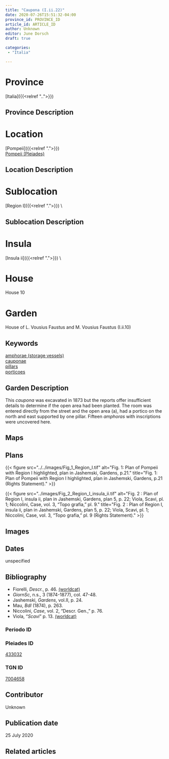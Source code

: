 ```yaml
---
title: "Caupona (I.ii.22)"
date: 2020-07-26T15:51:32-04:00
province_id: PROVINCE_ID
article_id: ARTICLE_ID
author: Unknown
editor: June Dorsch
draft: true

categories:
 - "Italia"

---
```


# Province

[Italia]({{<relref "..">}})

## Province Description

<!-- DESCRIPTION -->


# Location

[Pompeii]({{<relref ".">}}) \
[Pompeii (Pleiades)](https://pleiades.stoa.org/places/433032)

## Location Description

<!-- LEAVE THIS BLANK FOR NOW -->

# Sublocation

[Region I]({{<relref ".">}}) \

## Sublocation Description

<!-- DESCRIPTION -->

# Insula

[Insula ii]({{<relref ".">}}) \

# House

House 10

# Garden

House of L. Vousius Faustus and M. Vousius Faustus (I.ii.10)

## Keywords

[amphorae (storage vessels)](http://vocab.getty.edu/page/aat/300148696)  
[cauponae](http://vocab.getty.edu/page/aat/300005208)  
[pillars](http://vocab.getty.edu/page/aat/300264605)  
[porticoes](http://vocab.getty.edu/page/aat/300004145)  

## Garden Description

This *caupona* was excavated in 1873 but the reports offer insufficient details to determine if the open area had been planted. The room was entered directly from the street and the open area (a), had a portico on the north and east supported by one pillar. Fifteen *amphoras* with inscriptions were uncovered here.

## Maps

<!--
OLD WAY (DO NOT USE)
![alt_text](../../images/image_name.ext)
*CAPTION*

NEW WAY ↓↓↓↓
{{< figure src="../../images/image_name.ext" alt="ALT_TEXT" title="CAPTION" >}}
-->

## Plans

{{< figure src="../../images/Fig_1_Region_I.tif" alt="Fig. 1: Plan of Pompeii with Region I highlighted, plan in Jashemski, Gardens, p.21." title="Fig. 1: Plan of Pompeii with Region I highlighted, plan in Jashemski, Gardens, p.21 (Rights Statement)." >}}

{{< figure src="../images/Fig_2_Region_I_insula_ii.tif" alt="Fig. 2 : Plan of Region I, insula ii, plan in Jashemski, Gardens, plan 5, p. 22; Viola, Scavi, pl. 1; Niccolini, Case, vol. 3, “Topo grafia,” pl. 9." title="Fig. 2 : Plan of Region I, insula ii, plan in Jashemski, Gardens, plan 5, p. 22; Viola, Scavi, pl. 1; Niccolini, Case, vol. 3, “Topo grafia,” pl. 9 (Rights Statement)." >}}

## Images


## Dates

unspecified

## Bibliography

* Fiorelli, *Descr.*, p. 46. [(worldcat)](http://www.worldcat.org/oclc/908272023)
* *GiornSc*, n.s., 3 (1874-1877), col. 47-48.
* Jashemski, *Gardens*, vol.II, p. 24.
* Mau, *BdI* (1874), p. 263.
* Niccolini, *Case*, vol. 2, “Descr. Gen.,” p. 76.
* Viola, “*Scavi*” p. 13. [(worldcat)](http://www.worldcat.org/oclc/715087975)

### Periodo ID

<!-- [PERIODO_ID](https://pleiades.stoa.org/places/PLEIADES_ID) -->

### Pleiades ID

[433032](https://pleiades.stoa.org/places/433032)

### TGN ID

[7004658](http://vocab.getty.edu/page/tgn/7004658)

## Contributor

Unknown

## Publication date

25 July 2020

## Related articles

<!-- Links to other related articles. Leave blank for now -->
